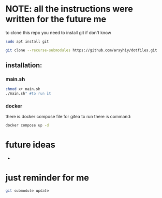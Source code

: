 # NOTE: all the instructions were written for the future me
to clone this repo you need to install git if don't know
```bash 
sudo apt install git 
```

```bash
git clone --recurse-submodules https://github.com/arsyhiy/dotfiles.git
```

## installation:
### main.sh 
```bash 
chmod x+ main.sh
./main.sh" #to run it
```
### docker 
there is docker compose file for gitea to run there is command:
```bash 
docker compose up -d
```

# future ideas
- 
# just reminder for me 
```bash 
git submodule update                       
```

